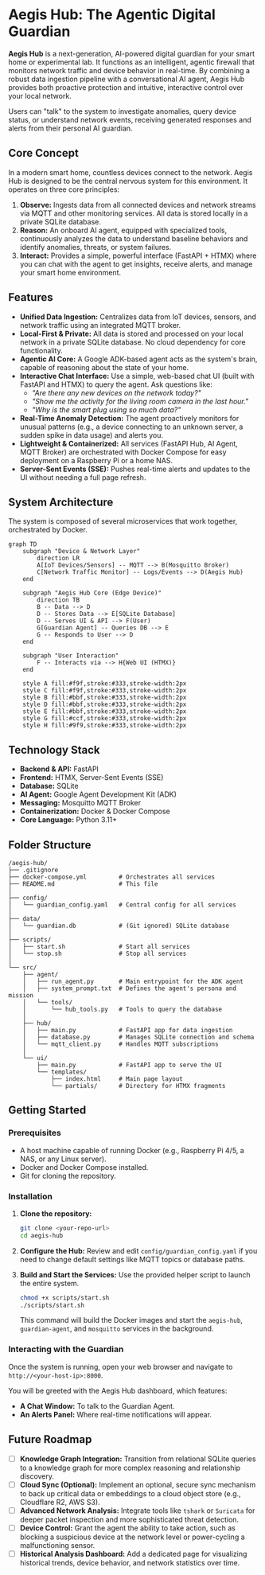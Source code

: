 # Aegis Hub: The Agentic Digital Guardian

**Aegis Hub** is a next-generation, AI-powered digital guardian for your smart home or experimental lab. It functions as an intelligent, agentic firewall that monitors network traffic and device behavior in real-time. By combining a robust data ingestion pipeline with a conversational AI agent, Aegis Hub provides both proactive protection and intuitive, interactive control over your local network.

Users can "talk" to the system to investigate anomalies, query device status, or understand network events, receiving generated responses and alerts from their personal AI guardian.

## Core Concept

In a modern smart home, countless devices connect to the network. Aegis Hub is designed to be the central nervous system for this environment. It operates on three core principles:

1.  **Observe:** Ingests data from all connected devices and network streams via MQTT and other monitoring services. All data is stored locally in a private SQLite database.
2.  **Reason:** An onboard AI agent, equipped with specialized tools, continuously analyzes the data to understand baseline behaviors and identify anomalies, threats, or system failures.
3.  **Interact:** Provides a simple, powerful interface (FastAPI + HTMX) where you can chat with the agent to get insights, receive alerts, and manage your smart home environment.

## Features

-   **Unified Data Ingestion:** Centralizes data from IoT devices, sensors, and network traffic using an integrated MQTT broker.
-   **Local-First & Private:** All data is stored and processed on your local network in a private SQLite database. No cloud dependency for core functionality.
-   **Agentic AI Core:** A Google ADK-based agent acts as the system's brain, capable of reasoning about the state of your home.
-   **Interactive Chat Interface:** Use a simple, web-based chat UI (built with FastAPI and HTMX) to query the agent. Ask questions like:
    -   *"Are there any new devices on the network today?"*
    -   *"Show me the activity for the living room camera in the last hour."*
    -   *"Why is the smart plug using so much data?"*
-   **Real-Time Anomaly Detection:** The agent proactively monitors for unusual patterns (e.g., a device connecting to an unknown server, a sudden spike in data usage) and alerts you.
-   **Lightweight & Containerized:** All services (FastAPI Hub, AI Agent, MQTT Broker) are orchestrated with Docker Compose for easy deployment on a Raspberry Pi or a home NAS.
-   **Server-Sent Events (SSE):** Pushes real-time alerts and updates to the UI without needing a full page refresh.

## System Architecture

The system is composed of several microservices that work together, orchestrated by Docker.

```mermaid
graph TD
    subgraph "Device & Network Layer"
        direction LR
        A[IoT Devices/Sensors] -- MQTT --> B(Mosquitto Broker)
        C[Network Traffic Monitor] -- Logs/Events --> D(Aegis Hub)
    end

    subgraph "Aegis Hub Core (Edge Device)"
        direction TB
        B -- Data --> D
        D -- Stores Data --> E[SQLite Database]
        D -- Serves UI & API --> F(User)
        G[Guardian Agent] -- Queries DB --> E
        G -- Responds to User --> D
    end

    subgraph "User Interaction"
        F -- Interacts via --> H{Web UI (HTMX)}
    end

    style A fill:#f9f,stroke:#333,stroke-width:2px
    style C fill:#f9f,stroke:#333,stroke-width:2px
    style B fill:#bbf,stroke:#333,stroke-width:2px
    style D fill:#bbf,stroke:#333,stroke-width:2px
    style E fill:#bbf,stroke:#333,stroke-width:2px
    style G fill:#ccf,stroke:#333,stroke-width:2px
    style H fill:#9f9,stroke:#333,stroke-width:2px
```

## Technology Stack

-   **Backend & API:** FastAPI
-   **Frontend:** HTMX, Server-Sent Events (SSE)
-   **Database:** SQLite
-   **AI Agent:** Google Agent Development Kit (ADK)
-   **Messaging:** Mosquitto MQTT Broker
-   **Containerization:** Docker & Docker Compose
-   **Core Language:** Python 3.11+

## Folder Structure

```
/aegis-hub/
├── .gitignore
├── docker-compose.yml         # Orchestrates all services
├── README.md                  # This file
│
├── config/
│   └── guardian_config.yaml   # Central config for all services
│
├── data/
│   └── guardian.db            # (Git ignored) SQLite database
│
├── scripts/
│   ├── start.sh               # Start all services
│   └── stop.sh                # Stop all services
│
└── src/
    ├── agent/
    │   ├── run_agent.py       # Main entrypoint for the ADK agent
    │   ├── system_prompt.txt  # Defines the agent's persona and mission
    │   └── tools/
    │       └── hub_tools.py   # Tools to query the database
    │
    ├── hub/
    │   ├── main.py            # FastAPI app for data ingestion
    │   ├── database.py        # Manages SQLite connection and schema
    │   └── mqtt_client.py     # Handles MQTT subscriptions
    │
    └── ui/
        ├── main.py            # FastAPI app to serve the UI
        └── templates/
            ├── index.html     # Main page layout
            └── partials/      # Directory for HTMX fragments
```

## Getting Started

### Prerequisites

-   A host machine capable of running Docker (e.g., Raspberry Pi 4/5, a NAS, or any Linux server).
-   Docker and Docker Compose installed.
-   Git for cloning the repository.

### Installation

1.  **Clone the repository:**
    ```bash
    git clone <your-repo-url>
    cd aegis-hub
    ```

2.  **Configure the Hub:**
    Review and edit `config/guardian_config.yaml` if you need to change default settings like MQTT topics or database paths.

3.  **Build and Start the Services:**
    Use the provided helper script to launch the entire system.
    ```bash
    chmod +x scripts/start.sh
    ./scripts/start.sh
    ```
    This command will build the Docker images and start the `aegis-hub`, `guardian-agent`, and `mosquitto` services in the background.

### Interacting with the Guardian

Once the system is running, open your web browser and navigate to `http://<your-host-ip>:8000`.

You will be greeted with the Aegis Hub dashboard, which features:
-   **A Chat Window:** To talk to the Guardian Agent.
-   **An Alerts Panel:** Where real-time notifications will appear.

## Future Roadmap

-   [ ] **Knowledge Graph Integration:** Transition from relational SQLite queries to a knowledge graph for more complex reasoning and relationship discovery.
-   [ ] **Cloud Sync (Optional):** Implement an optional, secure sync mechanism to back up critical data or embeddings to a cloud object store (e.g., Cloudflare R2, AWS S3).
-   [ ] **Advanced Network Analysis:** Integrate tools like `tshark` or `Suricata` for deeper packet inspection and more sophisticated threat detection.
-   [ ] **Device Control:** Grant the agent the ability to take action, such as blocking a suspicious device at the network level or power-cycling a malfunctioning sensor.
-   [ ] **Historical Analysis Dashboard:** Add a dedicated page for visualizing historical trends, device behavior, and network statistics over time.

